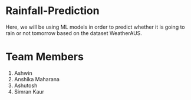 # Rainfall-Prediction
Here, we will be using ML models in order to predict whether it is going to rain or not tomorrow based on the dataset WeatherAUS.

# Team Members
1) Ashwin
2) Anshika Maharana
3) Ashutosh
4) Simran Kaur
